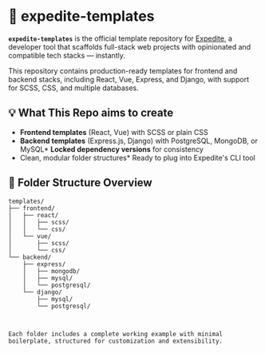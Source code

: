 # 🚀 expedite-templates
**`expedite-templates`** is the official template repository for [Expedite](https://github.com/Nithin6524/Expedite), a developer tool that scaffolds full-stack web projects with opinionated and compatible tech stacks — instantly.

This repository contains production-ready templates for frontend and backend stacks, including React, Vue, Express, and Django, with support for SCSS, CSS, and multiple databases.

## 💡 What This Repo aims to create
* **Frontend templates** (React, Vue) with SCSS or plain CSS
* **Backend templates** (Express.js, Django) with PostgreSQL, MongoDB, or MySQL* **Locked dependency versions** for consistency
* Clean, modular folder structures* Ready to plug into Expedite's CLI tool


## 📁 Folder Structure Overview

```
templates/
├── frontend/
│   ├── react/
│   │   ├── scss/
│   │   └── css/
│   └── vue/
│       ├── scss/
│       └── css/
└── backend/
    ├── express/
    │   ├── mongodb/
    │   ├── mysql/
    │   └── postgresql/
    └── django/
        ├── mysql/
        └── postgresql/



Each folder includes a complete working example with minimal boilerplate, structured for customization and extensibility.


















